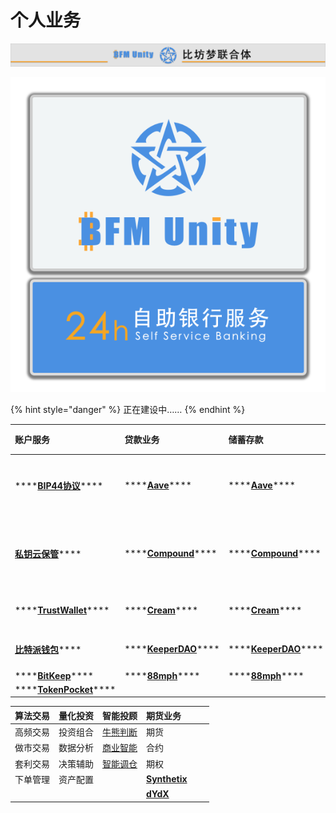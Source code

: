 # 个人业务

![](../../.gitbook/assets/yin-hang-pai-bian-.png)

![](../../.gitbook/assets/yin-hang-deng-xiang-.png)

{% hint style="danger" %}
正在建设中……
{% endhint %}

| **账户服务** | **贷款业务** | **储蓄存款** | **信用卡** | **外汇业务** | **投资理财** | **私人银行** | **金融市场** |
| :--- | :--- | :--- | :--- | :--- | :--- | :--- | :--- |
| \*\*\*\*[**BIP44协议**](https://learnblockchain.cn/2018/09/28/hdwallet/)\*\*\*\* | \*\*\*\*[**Aave**](https://app.aave.com/)\*\*\*\* | \*\*\*\*[**Aave**](https://app.aave.com/)\*\*\*\* | \*\*\*\*[**使用指南**](https://www.bfm-unity.com/qian-xian/management-cockpit-operation/zhe-die)\*\*\*\* | \*\*\*\*[**币安法币交易**](https://www.bfm-unity.com/qian-xian/command-room-discovery#chuan-tong-qu-kuai-lian)\*\*\*\* | \*\*\*\*[**热销理财产品**](https://www.bfm-unity.com/qian-xian/command-room-discovery/command-room-eth#defi)\*\*\*\* | [**私钥云保管**](https://www.bfm-unity.com/qian-xian/management-cockpit-operation/si-yao-yun-bao-guan)\*\*\*\* | \*\*\*\*[**市场**](https://www.bfm-unity.com/qian-xian/management-cockpit-operation/ling-hang-duo-lei-da)\*\*\*\* |
| [**私钥云保管**](https://www.bfm-unity.com/qian-xian/management-cockpit-operation/si-yao-yun-bao-guan)\*\*\*\* | \*\*\*\*[**Compound**](https://app.compound.finance/)\*\*\*\* | \*\*\*\*[**Compound**](https://app.compound.finance/)\*\*\*\* | \*\*\*\* | \*\*\*\*[**比特派法币交易**](https://www.bfm-unity.com/qian-xian/command-room-discovery#chuan-tong-qu-kuai-lian)\*\*\*\* | \*\*\*\*[**热销DeFi基金**](https://www.bfm-unity.com/qian-xian/command-room-discovery/command-room-eth#defi)\*\*\*\* | [**Debank**](https://debank.com/swap)\*\*\*\* | \*\*\*\*[**币优**](https://www.biyou.tech/)\*\*\*\* |
| \*\*\*\*[**TrustWallet**](https://trustwallet.com/)\*\*\*\* | \*\*\*\*[**Cream**](https://app.cream.finance/)\*\*\*\* | \*\*\*\*[**Cream**](https://app.cream.finance/)\*\*\*\* | \*\*\*\* | \*\*\*\* | **BTC锚定物** | [**Zapper.fi**](https://zapper.fi/)\*\*\*\* | \*\*\*\*[**派网**](https://www.pionex.cc/zh-CN/sign/ref/NxwM4W0S)\*\*\*\* |
| [**比特派钱包**](https://bitpie.com/)\*\*\*\* | \*\*\*\*[**KeeperDAO**](https://app.keeperdao.com/)\*\*\*\* | \*\*\*\*[**KeeperDAO**](https://app.keeperdao.com/)\*\*\*\* | \*\*\*\* | \*\*\*\* | **ETH锚定物** | [**Zerion**](https://app.zerion.io/exchange)\*\*\*\* | \*\*\*\* |
| \*\*\*\*[**BitKeep**](https://bitkeep.org/)\*\*\*\* | \*\*\*\*[**88mph**](https://88mph.app/)\*\*\*\* | \*\*\*\*[**88mph**](https://88mph.app/)\*\*\*\* | \*\*\*\* | \*\*\*\* |  |  |  |
| \*\*\*\*[**TokenPocket**](https://www.tokenpocket.pro/)\*\*\*\* |  |  |  |  |  |  |  |

| 算法交易 | 量化投资 | 智能投顾 | 期货业务 |  |  |
| :--- | :--- | :--- | :--- | :--- | :--- |
| 高频交易 | 投资组合 | [牛熊判断](https://www.bfm-unity.com/qian-xian/management-cockpit-operation/ling-hang-duo-lei-da) | 期货 |  |  |
| 做市交易 | 数据分析 | [商业智能](https://www.bfm-unity.com/qian-xian/research-institute-development/xiao-bai-xue-cheng/power-bi-jiao-cheng) | 合约 |  |  |
| 套利交易 | 决策辅助 | [智能调仓](https://www.bfm-unity.com/qian-xian/management-cockpit-operation/ling-hang-duo-lei-da) | 期权 |  |  |
| 下单管理 | 资产配置 |  | [**Synthetix**](https://synthetix.io/) |  |  |
|  |  |  | [**dYdX**](https://dydx.exchange/) |  |  |

